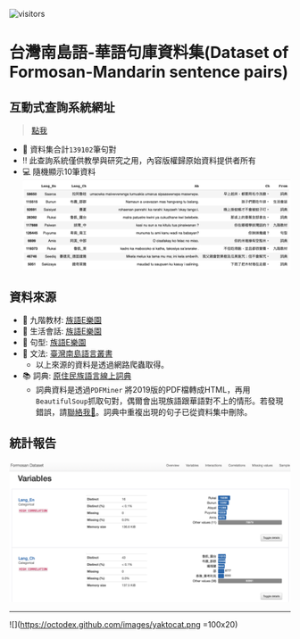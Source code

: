 ![visitors](https://visitor-badge.glitch.me/badge?page_id=howard-haowen.Formosan-languages)

# 台灣南島語-華語句庫資料集(Dataset of Formosan-Mandarin sentence pairs)

## 互動式查詢系統網址

> [點我](https://share.streamlit.io/howard-haowen/formosan-languages/main/app.py)

- 🎢 資料集合計`139102`筆句對
- ‼️ 此查詢系統僅供教學與研究之用，內容版權歸原始資料提供者所有
- 💻 隨機顯示10筆資料
![data_sample](sample-dataframe.png)


## 資料來源

- 🥅 九階教材: [族語E樂園](http://web.klokah.tw)
- 💬 生活會話: [族語E樂園](http://web.klokah.tw)
- 🧗 句型: [族語E樂園](http://web.klokah.tw)
- 🔭 文法: [臺灣南島語言叢書](https://alilin.apc.gov.tw/tw/)
   + 以上來源的資料是透過網路爬蟲取得。
- 📚 詞典: [原住民族語言線上詞典](https://e-dictionary.apc.gov.tw/Index.htm?fbclid=IwAR18XBJPj2xs7nhpPlIUZ-P3joQRGXx22rbVcUvp14ysQu6SdrWYvo7gWCc)
   + 詞典資料是透過`PDFMiner` 將2019版的PDF檔轉成HTML，再用`BeautifulSoup`抓取句對，偶爾會出現族語跟華語對不上的情形。若發現錯誤，請[聯絡我📩](https://github.com/howard-haowen)。詞典中重複出現的句子已從資料集中刪除。

## 統計報告
[![pandas-profile](Pandas-profile-screenshot.png)](https://howard-haowen.github.io/Formosan-languages/Pandas-profile-report-of-the-dataset.html)

***
![](https://octodex.github.com/images/yaktocat.png =100x20)
